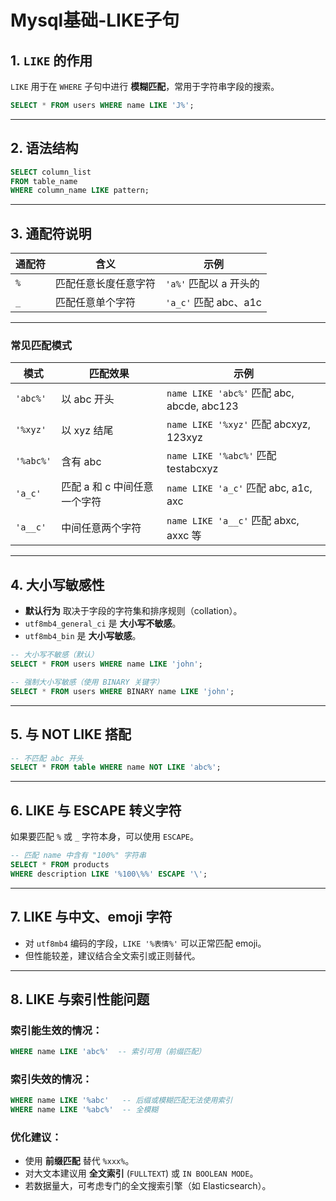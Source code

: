 # Mysql基础-LIKE子句

## 1. `LIKE` 的作用

`LIKE` 用于在 `WHERE` 子句中进行 **模糊匹配**，常用于字符串字段的搜索。

```sql
SELECT * FROM users WHERE name LIKE 'J%';
```

---

## 2. 语法结构

```sql
SELECT column_list
FROM table_name
WHERE column_name LIKE pattern;
```

---

## 3. 通配符说明

| 通配符 | 含义                  | 示例                   |
|--------|-----------------------|------------------------|
| `%`    | 匹配任意长度任意字符   | `'a%'` 匹配以 a 开头的 |
| `_`    | 匹配任意单个字符       | `'a_c'` 匹配 abc、a1c  |

---

### 常见匹配模式

| 模式            | 匹配效果                           | 示例                                         |
|------------------|------------------------------------|----------------------------------------------|
| `'abc%'`         | 以 abc 开头                        | `name LIKE 'abc%'` 匹配 abc, abcde, abc123   |
| `'%xyz'`         | 以 xyz 结尾                        | `name LIKE '%xyz'` 匹配 abcxyz, 123xyz       |
| `'%abc%'`        | 含有 abc                           | `name LIKE '%abc%'` 匹配 testabcxyz          |
| `'a_c'`          | 匹配 a 和 c 中间任意一个字符       | `name LIKE 'a_c'` 匹配 abc, a1c, axc          |
| `'a__c'`         | 中间任意两个字符                   | `name LIKE 'a__c'` 匹配 abxc, axxc 等         |

---

## 4. 大小写敏感性

- **默认行为** 取决于字段的字符集和排序规则（collation）。
- `utf8mb4_general_ci` 是 **大小写不敏感**。
- `utf8mb4_bin` 是 **大小写敏感**。

```sql
-- 大小写不敏感（默认）
SELECT * FROM users WHERE name LIKE 'john';

-- 强制大小写敏感（使用 BINARY 关键字）
SELECT * FROM users WHERE BINARY name LIKE 'john';
```

---

## 5. 与 NOT LIKE 搭配

```sql
-- 不匹配 abc 开头
SELECT * FROM table WHERE name NOT LIKE 'abc%';
```

---

## 6. LIKE 与 ESCAPE 转义字符

如果要匹配 `%` 或 `_` 字符本身，可以使用 `ESCAPE`。

```sql
-- 匹配 name 中含有 "100%" 字符串
SELECT * FROM products
WHERE description LIKE '%100\%%' ESCAPE '\';
```

---

## 7. LIKE 与中文、emoji 字符

- 对 `utf8mb4` 编码的字段，`LIKE '%表情%'` 可以正常匹配 emoji。
- 但性能较差，建议结合全文索引或正则替代。

---

## 8. LIKE 与索引性能问题

### 索引能生效的情况：

```sql
WHERE name LIKE 'abc%'  -- 索引可用（前缀匹配）
```

### 索引失效的情况：

```sql
WHERE name LIKE '%abc'   -- 后缀或模糊匹配无法使用索引
WHERE name LIKE '%abc%'  -- 全模糊
```

### 优化建议：

- 使用 **前缀匹配** 替代 `%xxx%`。
- 对大文本建议用 **全文索引** (`FULLTEXT`) 或 `IN BOOLEAN MODE`。
- 若数据量大，可考虑专门的全文搜索引擎（如 Elasticsearch）。



